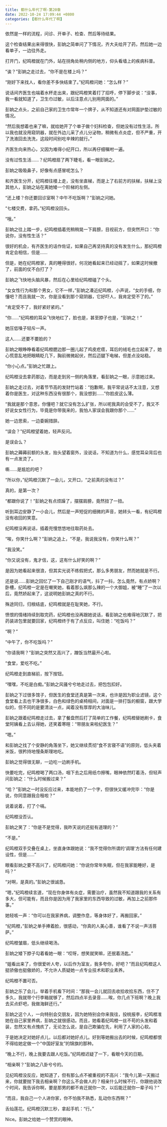 ```yaml
---
title: 都什么年代了啊-第20章
date: 2022-10-24 17:09:44 +0800
categories: [都什么年代了啊]
---
```


依然是一样的流程，问诊、开单子、检查、然后等待结果。

这个检查结果出来得很快，彭姠之简单问了下情况，齐大夫给开了药，然后她一边看单子，一边往外走。

打开门，纪鸣橙就在门外，站在拐角处稍内侧的地方，仰头看墙上的疾病科普。

“诶？”彭姠之走过去，“你不是在楼上吗？”

“刚好下来找人，看你差不多快结束了。”纪鸣橙问她：“怎么样？”

说话间齐医生也端着水杯走出来，跟纪鸣橙笑着打了招呼，停下脚步说：“没事，我一看就知道了，卫生巾过敏，以后注意点儿别用网面的。”

彭姠之点头，之前自己家的卫生巾常年一个牌子，从不知道还有对网面护垫过敏的情况。

“然后我想着也来了嘛，就给她开了个单子做个妇科检查，但她没有过性生活，所以我也就没用窥阴器，就在外边儿采了点儿分泌物，稍微有点炎症，但不严重，开了洗液回去洗洗，这段时间别吃辛辣的就行。”

齐医生向来热心，又因为难得小纪开口，所以再仔细嘱咐一遍。

没有过性生活……？纪鸣橙扇了两下睫毛，看一眼彭姠之。

彭姠之吸吸鼻子，好像有点感冒呢怎么？

和齐医生分开，纪鸣橙往楼上走，没有坐直梯，而是上了右前方的扶梯，扶梯上没其他人，彭姠之站在离她矮一个阶梯的左侧。

“还上楼？你还要回诊室啊？中午不吃饭啊？”彭姠之问她。

“七楼交费，拿药。”纪鸣橙没回头。

“哦。”

彭姠之往上踏一步，纪鸣橙插着兜稍稍晃一下肩膀，目视前方，但突然开口：“你说你，没有性生活？”

很好的机会，有齐医生的话作佐证，如果自己再坚持真的没有发生什么，那纪鸣橙肯定会相信，但是……

但是，她在纪鸣橙家，真的睡得很好。何况她看起来已经动摇了，如果这时候撤了，前面的仗不白打了？

彭姠之飞快地头脑风暴，然后在心里给纪鸣橙磕了个头。

“女女性行为和那个男女，它不一样，”彭姠之凑近纪鸣橙，小声说，“女的手细，你懂吧？而且我就一次，你是没看到那个窥阴器，它好吓人，我肯定受不了的。”

“肯定受不了，我好紧好紧的。”

“你……”纪鸣橙的耳朵飞快地红了，脸也是，甚至脖子也是，“彭姠之！”

她压低嗓子轻斥一声。

这人……还要不要脸的？

彭姠之眼睁睁看着纪鸣橙腮边那一圈儿起了鸡皮疙瘩，耳后的绒毛也立起来了，她心慌意乱地把眼睛眨几下，胸前微微起伏，然后迈腿下电梯，但差点没站稳。

“你小心点。”彭姠之忙跟上。

纪鸣橙没去拿药那边，而是走到另一侧的角落里，看彭姠之一眼，示意她过来。

彭姠之走过去，对着节节高的发财竹站着：“抱歉啊，我平常说话不太注意，又想着你是医生，对这种东西没有很那个，我没想到……”你脸皮这么薄。

“我就是那个意思，你懂吧？就它没有怎么扩张，所以呢我真的会受不了，我又不好说女女性行为，毕竟是你带我来的，我怕人家误会我跟你那个……”

她一边思索，一边委婉措辞。

“误会？”纪鸣橙望着她，轻声反问。

是误会么？

彭姠之薅薅前额的头发，抬头望着窗外，没说话，不知道为什么，感觉耳朵背后也有一点发烫了。

嘶……是尴尬的吧？

“所以你，”纪鸣橙沉默了一会儿，又开口，“之前真的没有过？”

真的，是第一次？

“都跟你说了！”彭姠之有点烦躁了，摆摆肩膀，竟然扭了一扭。

听到耳边安静了一小会儿，然后是一声短促的细微的声音，她转头一看，有纪鸣橙没有收回的笑意。

纪鸣橙没再说话，插着兜慢悠悠地往取药处去。

“唉，你笑什么啊？”彭姠之追上，“不是，我说我没有，你笑什么啊？”

“我没笑。”

“你又说没有，鬼才信，这，这有什么好笑的啊？”

是因为她看起来很浪，但其实光说不练假把式，那么多男朋友，然而她就是不行。

还是说……彭姠之回忆了一下自己刚才的语气，抖了一抖，怎么竟然，有点娇啊？卧槽，纪鸣橙一定是在嘲笑她，看着那么飒那么辣的一个大御姐，被“睡”了一次以后，竟然娇起来了，这说明她彭姠之真的不行。

殊途同归，归根结底，纪鸣橙就是在耻笑她，不行。

愤恨的情绪持续到取完药，纪鸣橙也没再跟她说话，看彭姠之也难得地沉默了，把药装进包里就要回家，纪鸣橙终于有了点反应，叫住她：“吃饭吗？”

“啊？”

“中午了，你不吃饭吗？”

“你请我啊？”彭姠之突然又高兴了，蹭饭当然最开心啦。

“食堂，爱吃不吃。”

纪鸣橙走到直梯前，按下按钮。

“嘿嘿，不吃是白痴。”彭姠之风骚兮兮地走过去，把包包扣好。

彭姠之下过很多馆子，但医生的食堂还真是第一次来，也许是因为职业滤镜，这个食堂看上去也干净很多，白色和绿色的桌椅相间，对面是一排打饭的橱窗，跟大学似的，但不同的是要清淡一点，闻着没有厚厚的大油味儿。

彭姠之跟着纪鸣橙走过去，拿了餐盘然后打了简单的工作餐，纪鸣橙替她刷卡，食堂阿姨看上去认得她，还笑着寒暄：“带朋友来啦纪医生？”

“嗯。”

和彭姠之找了个安静的角落坐下，她又继续贯彻“食不言寝不语”的原则，低头夹着米饭，很矜持地慢条斯理地吃。

彭姠之觉得很无聊，一边吃一边刷手机。

快要吃完，纪鸣橙喝了两口汤，咽下去之后用纸巾擦嘴，眼神依然盯着汤，但轻声问彭姠之：“什么时候搬过来？”

“哈？”彭姠之一时没反应过来，本能地扔了一个字，但很快又缓冲完毕：“你是说，你同意跟我合租啦？”

说着说着，打了个嗝。

纪鸣橙没否认。

彭姠之笑了：“你是不是觉得，我昨天说的还挺有道理的？”

“不是。”

纪鸣橙双手交叠在桌上，坐直身体跟她说：“我不觉得你所谓的‘调理’方法有任何建设性，但是……”

眼看彭姠之要不高兴了，纪鸣橙问她：“你说你常年失眠，但在我家能睡好，是吗？”

“对啊，是真的。”彭姠之很诚恳。

“嗯，”纪鸣橙续言道，“现在你身体有炎症，需要治疗，虽然我不知道跟我的关系有多大，但可能有，而且你是因为用了我家里的东西导致的过敏，再加上之前那件事。”

她轻咳一声：“你可以在我家养病，调整作息，等身体好了，再搬回家。”

“纪鸣橙，”彭姠之单手捧着脸，很感动，“你真的人美心善，谁看了不说一声活菩萨。”

纪鸣橙皱眉，低头继续喝汤。

彭姠之矮下脖子勾着看她一眼：“哎呀，想笑就笑嘛，还抿着汤匙。”

“姐看出来了，你很爱听人夸，以后作为室友，我多夸你，好吧？”而且纪鸣橙这人挺骄傲也挺傲娇的，不允许人质疑她一点专业技术和职业素养。

纪鸣橙不置可否。

彭姠之乐了会儿，举着手机看下时间：“那我一会儿就回去收拾收拾东西，住不了多久，我就带个行李箱就够了，然后四点半去录音……唉，你几点下班啊？晚上我去买点虾吧，我做海鲜还行。”

彭姠之这个人，一向特别会交朋友，因为她特别会你来我往，投桃报李，纪鸣橙准她在自己家里养病，彭姠之就很感动。而且，她看着纪鸣橙一丝不苟的头发和着装，忽然又有点愧疚了，无论怎么说，是自己欺骗在先，利用了人家的心软。

于是她决定对她好点儿，以后都对她好点儿。好到等她搬出去的时候，纪鸣橙都恨不得给她定做一个“中国好室友”的锦旗的那种。

“晚上不行，晚上我要去跟人吃饭。”纪鸣橙迟疑了一下，看眼今天的日期。

“相亲啊？”彭姠之八卦兮兮的。

见纪鸣橙没反应，她知道了，但有那么点不被重视的不高兴：“我今儿第一天搬过来，你就要抛下我去相亲啊？你这么不会做人的？相亲什么时候不行，你跟他说改个时间，我告诉你啊，要是那男的都不肯迁就你一次，以后能迁就你一辈子吗？”

“而且，我自己一个人进你家，你不怕我不熟悉，乱动你东西啊？”

舌灿莲花。纪鸣橙沉默三秒，拿起手机：“行。”

Nice。彭姠之给她一个赞赏的眼神。

